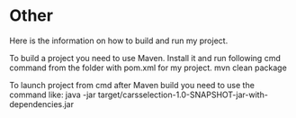 # Other

Here is the information on how to build and run my project.

To build a project you need to use Maven. 
Install it and run following cmd command from the folder with pom.xml for my project.
mvn clean package

To launch project from cmd after Maven build you need to use the command like:
java -jar target/carsselection-1.0-SNAPSHOT-jar-with-dependencies.jar
